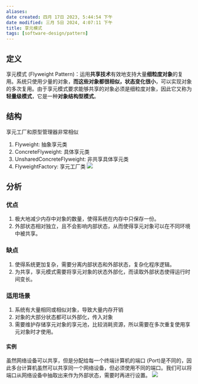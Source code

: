 ```yaml
---
aliases: 
date created: 四月 17日 2023, 5:44:54 下午
date modified: 三月 5日 2024, 4:07:11 下午
title: 享元模式
tags: [software-design/pattern]
---
```


## 定义
享元模式 (Flyweight Pattern)：运用**共享技术**有效地支持大量**细粒度对象**的复用。系统只使用少量的对象，**而这些对象都很相似，状态变化很小**，可以实现对象的多次复用。由于享元模式要求能够共享的对象必须是细粒度对象，因此它又称为**轻量级模式**，它是一种**对象结构型模式**。

## 结构
享元工厂和原型管理器非常相似
1. Flyweight: 抽象享元类
2. ConcreteFlyweight: 具体享元类
3. UnsharedConcreteFlyweight: 非共享具体享元类
4. FlyweightFactory: 享元工厂类
![](https://spricoder.oss-cn-shanghai.aliyuncs.com/2021-Software-System-Design/img/lec09/8.png)

## 分析
### 优点
1. 极大地减少内存中对象的数量，使得系统在内存中只保存一份。
2. 外部状态相对独立，且不会影响内部状态，从而使得享元对象可以在不同环境中被共享。

### 缺点
1. 使得系统更加复杂，需要分离内部状态和外部状态，复杂化程序逻辑。
2. 为共享，享元模式需要将享元对象的状态外部化，而读取外部状态使得运行时间变长。

### 适用场景
1. 系统有大量相同或相似对象，导致大量内存开销
2. 对象的大部分状态都可以外部化，传入对象
3. 需要维护存储享元对象的享元池，比较消耗资源，所以需要在多次重复使用享元对象时才使用。

#### 实例
虽然网络设备可以共享，但是分配给每一个终端计算机的端口 (Port)是不同的，因此多台计算机虽然可以共享同一个网络设备，但必须使用不同的端口。我们可以将端口从网络设备中抽取出来作为外部状态，需要时再进行设置。
![](https://spricoder.oss-cn-shanghai.aliyuncs.com/2021-Software-System-Design/img/lec09/12.png)